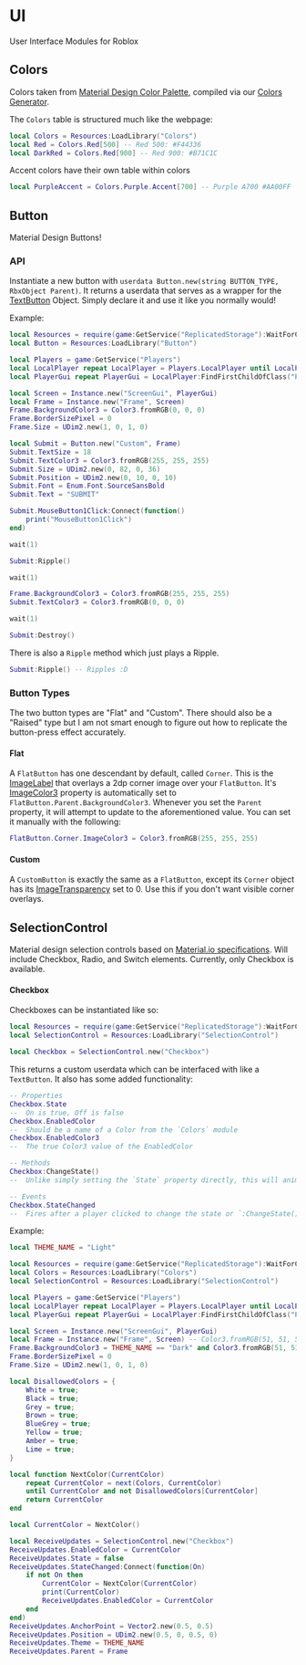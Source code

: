 # UI
User Interface Modules for Roblox


## Colors
Colors taken from [Material Design Color Palette](https://material.io/guidelines/style/color.html#color-color-palette), compiled via our [Colors Generator](https://github.com/RoStrap/UI/blob/master/Colors%20Generator.md).

The `Colors` table is structured much like the webpage:
```lua
local Colors = Resources:LoadLibrary("Colors")
local Red = Colors.Red[500] -- Red 500: #F44336
local DarkRed = Colors.Red[900] -- Red 900: #B71C1C
```
Accent colors have their own table within colors
```lua
local PurpleAccent = Colors.Purple.Accent[700] -- Purple A700 #AA00FF
```

## Button
Material Design Buttons!

### API
Instantiate a new button with `userdata Button.new(string BUTTON_TYPE, RbxObject Parent)`. It returns a userdata that serves as a wrapper for the [TextButton](http://wiki.roblox.com/index.php?title=API:Class/TextButton) Object. Simply declare it and use it like you normally would!

Example:
```lua
local Resources = require(game:GetService("ReplicatedStorage"):WaitForChild("Resources"))
local Button = Resources:LoadLibrary("Button")

local Players = game:GetService("Players")
local LocalPlayer repeat LocalPlayer = Players.LocalPlayer until LocalPlayer or not wait()
local PlayerGui repeat PlayerGui = LocalPlayer:FindFirstChildOfClass("PlayerGui") until PlayerGui or not wait()

local Screen = Instance.new("ScreenGui", PlayerGui)
local Frame = Instance.new("Frame", Screen)
Frame.BackgroundColor3 = Color3.fromRGB(0, 0, 0)
Frame.BorderSizePixel = 0
Frame.Size = UDim2.new(1, 0, 1, 0)

local Submit = Button.new("Custom", Frame)
Submit.TextSize = 18
Submit.TextColor3 = Color3.fromRGB(255, 255, 255)
Submit.Size = UDim2.new(0, 82, 0, 36)
Submit.Position = UDim2.new(0, 10, 0, 10)
Submit.Font = Enum.Font.SourceSansBold
Submit.Text = "SUBMIT"

Submit.MouseButton1Click:Connect(function()
	print("MouseButton1Click")
end)

wait(1)

Submit:Ripple()

wait(1)

Frame.BackgroundColor3 = Color3.fromRGB(255, 255, 255)
Submit.TextColor3 = Color3.fromRGB(0, 0, 0)

wait(1)

Submit:Destroy()
```
There is also a `Ripple` method which just plays a Ripple.
```lua
Submit:Ripple() -- Ripples :D
```

### Button Types
The two button types are "Flat" and "Custom". There should also be a "Raised" type but I am not smart enough to figure out how to replicate the button-press effect accurately.

#### Flat
A `FlatButton` has one descendant by default, called `Corner`. This is the [ImageLabel](http://wiki.roblox.com/index.php?title=API:Class/ImageLabel) that overlays a 2dp corner image over your `FlatButton`. It's [ImageColor3](http://wiki.roblox.com/index.php?title=API:Class/GuiObject/ImageColor3) property is automatically set to `FlatButton.Parent.BackgroundColor3`. Whenever you set the `Parent` property, it will attempt to update to the aforementioned value. You can set it manually with the following:
```lua
FlatButton.Corner.ImageColor3 = Color3.fromRGB(255, 255, 255)
```

#### Custom
A `CustomButton` is exactly the same as a `FlatButton`, except its `Corner` object has its [ImageTransparency](http://wiki.roblox.com/index.php?title=API:Class/GuiObject/ImageTransparency) set to 0. Use this if you don't want visible corner overlays.

## SelectionControl
Material design selection controls based on [Material.io specifications](https://material.io/guidelines/components/selection-controls.html#). Will include Checkbox, Radio, and Switch elements. Currently, only Checkbox is available.

#### Checkbox
Checkboxes can be instantiated like so:
```lua
local Resources = require(game:GetService("ReplicatedStorage"):WaitForChild("Resources"))
local SelectionControl = Resources:LoadLibrary("SelectionControl")

local Checkbox = SelectionControl.new("Checkbox")
```
This returns a custom userdata which can be interfaced with like a `TextButton`. It also has some added functionality:
```lua
-- Properties
Checkbox.State
--	On is true, Off is false
Checkbox.EnabledColor
--	Should be a name of a Color from the `Colors` module
Checkbox.EnabledColor3
--	The true Color3 value of the EnabledColor

-- Methods
Checkbox:ChangeState()
--	Unlike simply setting the `State` property directly, this will animate and fire the StateChanged event

-- Events
Checkbox.StateChanged
--	Fires after a player clicked to change the state or `:ChangeState()` was called
```

Example:
```lua
local THEME_NAME = "Light"

local Resources = require(game:GetService("ReplicatedStorage"):WaitForChild("Resources"))
local Colors = Resources:LoadLibrary("Colors")
local SelectionControl = Resources:LoadLibrary("SelectionControl")

local Players = game:GetService("Players")
local LocalPlayer repeat LocalPlayer = Players.LocalPlayer until LocalPlayer or not wait()
local PlayerGui repeat PlayerGui = LocalPlayer:FindFirstChildOfClass("PlayerGui") until PlayerGui or not wait()

local Screen = Instance.new("ScreenGui", PlayerGui)
local Frame = Instance.new("Frame", Screen) -- Color3.fromRGB(51, 51, 51)
Frame.BackgroundColor3 = THEME_NAME == "Dark" and Color3.fromRGB(51, 51, 51) or THEME_NAME == "Light" and Colors.Grey[200] or error("Invalid THEME_NAME")
Frame.BorderSizePixel = 0
Frame.Size = UDim2.new(1, 0, 1, 0)

local DisallowedColors = {
	White = true;
	Black = true;
	Grey = true;
	Brown = true;
	BlueGrey = true;
	Yellow = true;
	Amber = true;
	Lime = true;
}

local function NextColor(CurrentColor)
	repeat CurrentColor = next(Colors, CurrentColor)
	until CurrentColor and not DisallowedColors[CurrentColor]
	return CurrentColor
end

local CurrentColor = NextColor()

local ReceiveUpdates = SelectionControl.new("Checkbox")
ReceiveUpdates.EnabledColor = CurrentColor
ReceiveUpdates.State = false
ReceiveUpdates.StateChanged:Connect(function(On)
	if not On then
		CurrentColor = NextColor(CurrentColor)
		print(CurrentColor)
		ReceiveUpdates.EnabledColor = CurrentColor
	end
end)
ReceiveUpdates.AnchorPoint = Vector2.new(0.5, 0.5)
ReceiveUpdates.Position = UDim2.new(0.5, 0, 0.5, 0)
ReceiveUpdates.Theme = THEME_NAME
ReceiveUpdates.Parent = Frame
```
